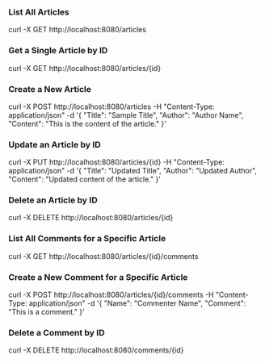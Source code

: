 ### List All Articles

curl -X GET http://localhost:8080/articles

### Get a Single Article by ID

curl -X GET http://localhost:8080/articles/{id}

### Create a New Article

curl -X POST http://localhost:8080/articles -H "Content-Type: application/json" -d '{
"Title": "Sample Title",
"Author": "Author Name",
"Content": "This is the content of the article."
}'

### Update an Article by ID

curl -X PUT http://localhost:8080/articles/{id} -H "Content-Type: application/json" -d '{
"Title": "Updated Title",
"Author": "Updated Author",
"Content": "Updated content of the article."
}'

### Delete an Article by ID

curl -X DELETE http://localhost:8080/articles/{id}

### List All Comments for a Specific Article

curl -X GET http://localhost:8080/articles/{id}/comments

### Create a New Comment for a Specific Article

curl -X POST http://localhost:8080/articles/{id}/comments -H "Content-Type: application/json" -d '{
"Name": "Commenter Name",
"Comment": "This is a comment."
}'

### Delete a Comment by ID

curl -X DELETE http://localhost:8080/comments/{id}
